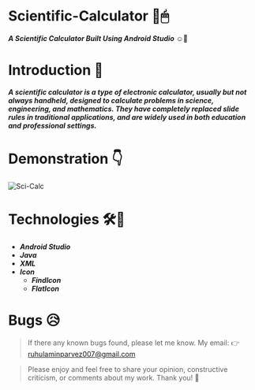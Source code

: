 # Scientific-Calculator :calling:🖱
__*A Scientific Calculator Built Using Android Studio*__ ☺🤞

# Introduction 🔗
__*A scientific calculator is a type of electronic calculator, usually but not always handheld, designed to calculate problems in science, engineering, and mathematics. They have completely replaced slide rules in traditional applications, and are widely used in both education and professional settings.*__

# Demonstration 👇

![Sci-Calc](https://user-images.githubusercontent.com/65183019/96612133-38a23300-131f-11eb-9921-7a819dec05f3.gif)

# Technologies 🛠🚀

* __*Android Studio*__
* __*Java*__
* __*XML*__
* __*Icon*__
  * __*FindIcon*__
  * __*FlatIcon*__
  
# Bugs 😥

> If there any known bugs found, please let me know. My email: 👉 ruhulaminparvez007@gmail.com

> Please enjoy
and feel free to share your opinion, constructive criticism, or comments about my work. Thank you! 🙂
 
